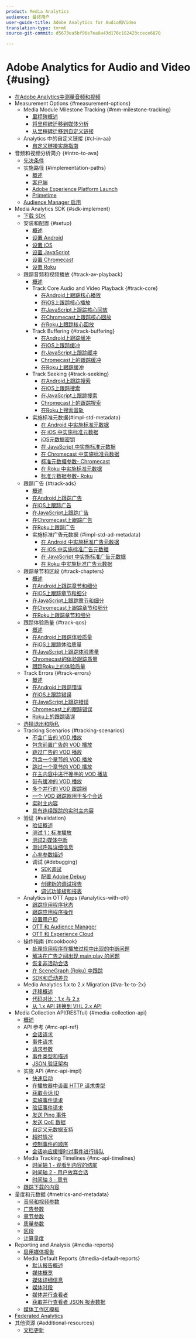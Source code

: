 ```yaml
---
product: Media Analytics
audience: 最终用户
user-guide-title: Adobe Analytics for Audio和Video
translation-type: tm+mt
source-git-commit: d5673ea5bf96e7ea0a43d176c182423ccece6870

---
```



# Adobe Analytics for Audio and Video {#using}

+ [在Adobe Analytics中测量音频和视频](media-overview.md)
+ Measurement Options {#measurement-options}
   + Media Module Milestone Tracking {#mm-milestone-tracking}
      + [里程碑概述](measurement-options/mm-milestone-tracking/milestone-overview.md)
      + [将里程碑迁移到媒体分析](measurement-options/mm-milestone-tracking/migrate-ms-to-va.md)
      + [从里程碑迁移到自定义链接](measurement-options/mm-milestone-tracking/migrate-ms-to-cl.md)
   + Analytics 中的自定义链接 {#cl-in-aa}
      + [自定义链接实施指南](measurement-options/cl-in-aa/cl-impl-guide.md)
+ 音频和视频分析简介 {#intro-to-ava}
   + [先决条件](intro-to-ava/prereqs.md)
   + 实施路径 {#implementation-paths}
      + [概述](intro-to-ava/implementation-paths/implementation-paths.md)
      + [客户端](intro-to-ava/implementation-paths/client-side-path.md)
      + [Adobe Experience Platform Launch](intro-to-ava/implementation-paths/launch-path.md)
      + [Primetime](intro-to-ava/implementation-paths/primetime-path.md)
   + [Audience Manager 启用](intro-to-ava/am-enablement.md)
+ Media Analytics SDK {#sdk-implement}
   + [下载 SDK](sdk-implement/download-sdks.md)
   + 安装和配置 {#setup}
      + [概述](sdk-implement/setup/setup-overview.md)
      + [设置 Android](sdk-implement/setup/set-up-android.md)
      + [设置 iOS](sdk-implement/setup/set-up-ios.md)
      + [设置 JavaScript](sdk-implement/setup/set-up-js.md)
      + [设置 Chromecast](sdk-implement/setup/set-up-chromecast.md)
      + [设置 Roku](sdk-implement/setup/set-up-roku.md)
   + 跟踪音频和视频播放 {#track-av-playback}
      + [概述](sdk-implement/track-av-playback/track-core-overview.md)
      + Track Core Audio and Video Playback {#track-core}
         + [在Android上跟踪核心播放](sdk-implement/track-av-playback/track-core/track-core-android.md)
         + [在iOS上跟踪核心播放](sdk-implement/track-av-playback/track-core/track-core-ios.md)
         + [在JavaScript上跟踪核心回放](sdk-implement/track-av-playback/track-core/track-core-js.md)
         + [在Chromecast上跟踪核心回放](sdk-implement/track-av-playback/track-core/track-core-chromecast.md)
         + [在Roku上跟踪核心回放](sdk-implement/track-av-playback/track-core/track-core-roku.md)
      + Track Buffering {#track-buffering}
         + [在Android上跟踪缓冲](sdk-implement/track-av-playback/track-buffering/track-buffering-android.md)
         + [在iOS上跟踪缓冲](sdk-implement/track-av-playback/track-buffering/track-buffering-ios.md)
         + [在JavaScript上跟踪缓冲](sdk-implement/track-av-playback/track-buffering/track-buffering-js.md)
         + [Chromecast上的跟踪缓冲](sdk-implement/track-av-playback/track-buffering/track-buffering-chromecast.md)
         + [在Roku上跟踪缓冲](sdk-implement/track-av-playback/track-buffering/track-buffering-roku.md)
      + Track Seeking {#track-seeking}
         + [在Android上跟踪搜索](sdk-implement/track-av-playback/track-seeking/track-seeking-android.md)
         + [在iOS上跟踪搜索](sdk-implement/track-av-playback/track-seeking/track-seeking-ios.md)
         + [在JavaScript上跟踪搜索](sdk-implement/track-av-playback/track-seeking/track-seeking-js.md)
         + [Chromecast上的跟踪搜索](sdk-implement/track-av-playback/track-seeking/track-seeking-chromecast.md)
         + [在Roku上搜索音轨](sdk-implement/track-av-playback/track-seeking/track-seeking-roku.md)
      + 实施标准元数据{#impl-std-metadata}
         + [在 Android 中实施标准元数据](sdk-implement/track-av-playback/impl-std-metadata/impl-std-metadata-android.md)
         + [在 iOS 中实施标准元数据](sdk-implement/track-av-playback/impl-std-metadata/impl-std-metadata-ios.md)
         + [iOS元数据密钥](sdk-implement/track-av-playback/impl-std-metadata/ios-metadata-keys.md)
         + [在 JavaScript 中实施标准元数据](sdk-implement/track-av-playback/impl-std-metadata/impl-std-metadata-js.md)
         + [在 Chromecast 中实施标准元数据](sdk-implement/track-av-playback/impl-std-metadata/impl-std-metadata-chromecast.md)
         + [标准元数据参数- Chromecast](sdk-implement/track-av-playback/impl-std-metadata/chromecast-metadata.md)
         + [在 Roku 中实施标准元数据](sdk-implement/track-av-playback/impl-std-metadata/impl-std-metadata-roku.md)
         + [标准元数据参数- Roku](sdk-implement/track-av-playback/impl-std-metadata/roku-metadata.md)
   + 跟踪广告 {#track-ads}
      + [概述](sdk-implement/track-ads/track-ads-overview.md)
      + [在Android上跟踪广告](sdk-implement/track-ads/track-ads-android.md)
      + [在iOS上跟踪广告](sdk-implement/track-ads/track-ads-ios.md)
      + [在JavaScript上跟踪广告](sdk-implement/track-ads/track-ads-js.md)
      + [在Chromecast上跟踪广告](sdk-implement/track-ads/track-ads-chromecast.md)
      + [在Roku上跟踪广告](sdk-implement/track-ads/track-ads-roku.md)
      + 实施标准广告元数据 {#impl-std-ad-metadata}
         + [在 Android 中实施标准广告元数据](sdk-implement/track-ads/impl-std-ad-metadata/impl-std-ad-metadata-android.md)
         + [在 iOS 中实施标准广告元数据](sdk-implement/track-ads/impl-std-ad-metadata/impl-std-ad-metadata-ios.md)
         + [在 JavaScript 中实施标准广告元数据](sdk-implement/track-ads/impl-std-ad-metadata/impl-std-ad-metadata-js.md)
         + [在 Roku 中实施标准广告元数据](sdk-implement/track-ads/impl-std-ad-metadata/impl-std-ad-metadata-roku.md)
   + 跟踪章节和区段 {#track-chapters}
      + [概述](sdk-implement/track-chapters/track-chapters-overview.md)
      + [在Android上跟踪章节和细分](sdk-implement/track-chapters/track-chapters-android.md)
      + [在iOS上跟踪章节和细分](sdk-implement/track-chapters/track-chapters-ios.md)
      + [在JavaScript上跟踪章节和细分](sdk-implement/track-chapters/track-chapters-js.md)
      + [在Chromecast上跟踪章节和细分](sdk-implement/track-chapters/track-chapters-chromecast.md)
      + [在Roku上跟踪章节和细分](sdk-implement/track-chapters/track-chapters-roku.md)
   + 跟踪体验质量 {#track-qos}
      + [概述](sdk-implement/track-qos/track-qos-overview.md)
      + [在Android上跟踪体验质量](sdk-implement/track-qos/track-qos-android.md)
      + [在iOS上跟踪体验质量](sdk-implement/track-qos/track-qos-ios.md)
      + [在JavaScript上跟踪体验质量](sdk-implement/track-qos/track-qos-js.md)
      + [Chromecast的体验跟踪质量](sdk-implement/track-qos/track-qos-chromecast.md)
      + [跟踪Roku上的体验质量](sdk-implement/track-qos/track-qos-roku.md)
   + Track Errors {#track-errors}
      + [概述](sdk-implement/track-errors/track-errors-overview.md)
      + [在Android上跟踪错误](sdk-implement/track-errors/track-errors-android.md)
      + [在iOS上跟踪错误](sdk-implement/track-errors/track-errors-ios.md)
      + [在JavaScript上跟踪错误](sdk-implement/track-errors/track-errors-js.md)
      + [Chromecast上的跟踪错误](sdk-implement/track-errors/track-errors-chromecast.md)
      + [Roku上的跟踪错误](sdk-implement/track-errors/track-errors-roku.md)
   + [选择退出和隐私](sdk-implement/opt-out-privacy.md)
   + Tracking Scenarios {#tracking-scenarios}
      + [不含广告的 VOD 播放](sdk-implement/tracking-scenarios/vod-no-intrs-details.md)
      + [包含前置广告的 VOD 播放](sdk-implement/tracking-scenarios/vod-preroll-ads.md)
      + [跳过广告的 VOD 播放](sdk-implement/tracking-scenarios/vod-skipped-ads.md)
      + [包含一个章节的 VOD 播放](sdk-implement/tracking-scenarios/vod-one-chapter.md)
      + [跳过一个章节的 VOD 播放](sdk-implement/tracking-scenarios/vod-skipped-chapter.md)
      + [在主内容中进行搜寻的 VOD 播放](sdk-implement/tracking-scenarios/vod-seeking.md)
      + [带有缓冲的 VOD 播放](sdk-implement/tracking-scenarios/vod-buffering.md)
      + [多个并行的 VOD 跟踪器](sdk-implement/tracking-scenarios/vod-multi-trackers.md)
      + [一个 VOD 跟踪器用于多个会话](sdk-implement/tracking-scenarios/vod-multi-track-one-session.md)
      + [实时主内容](sdk-implement/tracking-scenarios/live-main-content.md)
      + [具有连续跟踪的实时主内容](sdk-implement/tracking-scenarios/live-sequential.md)
   + 验证 {#validation}
      + [验证概述](sdk-implement/validation/validation-overview.md)
      + [测试 1：标准播放](sdk-implement/validation/test1-standard-playback.md)
      + [测试2:媒体中断](sdk-implement/validation/test2-media-interrupt.md)
      + [测试呼叫详细信息](sdk-implement/validation/test-call-details.md)
      + [心率参数描述](sdk-implement/validation/heartbeat-params.md)
      + 调试 {#debugging}
         + [SDK调试](sdk-implement/validation/debugging/sdk-debugging.md)
         + [配置 Adobe Debug](sdk-implement/validation/debugging/config-adobe-debug.md)
         + [创建新的调试报告](sdk-implement/validation/debugging/create-new-debug-report.md)
         + [调试功能板和报表](sdk-implement/validation/debugging/debug-dash-repts.md)
   + Analytics in OTT Apps {#analytics-with-ott}
      + [跟踪应用程序状态](sdk-implement/analytics-with-ott/track-app-states.md)
      + [跟踪应用程序操作](sdk-implement/analytics-with-ott/track-app-actions.md)
      + [设置用户ID](sdk-implement/analytics-with-ott/set-user-ids.md)
      + [OTT 和 Audience Manager](sdk-implement/analytics-with-ott/ott-am.md)
      + [OTT 和 Experience Cloud](sdk-implement/analytics-with-ott/ott-experience-cloud.md)
   + 操作指南 {#cookbook}
      + [处理应用程序在播放过程中出现的中断问题](sdk-implement/cookbook/app-interrupts.md)
      + [解决在广告之间出现 main:play 的问题](sdk-implement/cookbook/fix-ad-play-ad.md)
      + [恢复非活动会话](sdk-implement/cookbook/resuming-inactive.md)
      + [在 SceneGraph (Roku) 中跟踪](sdk-implement/cookbook/sdk-track-scenegraph.md)
      + [SDK和启动差异](sdk-implement/cookbook/sdk-vs-launch-qoe.md)
   + Media Analytics 1.x to 2.x Migration {#va-1x-to-2x}
      + [迁移概述](sdk-implement/va-1x-to-2x/mig-1x-2x-overview.md)
      + [代码对比：1.x 与 2.x](sdk-implement/va-1x-to-2x/code-comparison-1x-2x.md)
      + [从 1.x API 转换到 VHL 2.x API](sdk-implement/va-1x-to-2x/1x-2x-api-change.md)
+ Media Collection API(RESTful) {#media-collection-api}
   + [概述](media-collection-api/mc-api-overview.md)
   + API 参考 {#mc-api-ref}
      + [会话请求](media-collection-api/mc-api-ref/mc-api-sessions-req.md)
      + [事件请求](media-collection-api/mc-api-ref/mc-api-events-req.md)
      + [请求参数](media-collection-api/mc-api-ref/mc-api-req-params.md)
      + [事件类型和描述](media-collection-api/mc-api-ref/mc-api-event-types.md)
      + [JSON 验证架构](media-collection-api/mc-api-ref/mc-api-json-validation.md)
   + 实施 API {#mc-api-impl}
      + [快速启动](media-collection-api/mc-api-impl/mc-api-quick-start.md)
      + [在播放器中设置 HTTP 请求类型](media-collection-api/mc-api-impl/mc-api-set-http-req.md)
      + [获取会话 ID](media-collection-api/mc-api-impl/mc-api-obtain-sid.md)
      + [实施事件请求](media-collection-api/mc-api-impl/mc-api-impl-events-req.md)
      + [验证事件请求](media-collection-api/mc-api-impl/mc-api-validate-reqs.md)
      + [发送 Ping 事件](media-collection-api/mc-api-impl/mc-api-sed-pings.md)
      + [发送 QoE 数据](media-collection-api/mc-api-impl/mc-api-sending-qoe.md)
      + [自定义元数据支持](media-collection-api/mc-api-impl/mc-api-custom-meta.md)
      + [超时情况](media-collection-api/mc-api-impl/mc-api-timeout.md)
      + [控制事件的顺序](media-collection-api/mc-api-impl/mc-api-ctrl-order.md)
      + [会话响应缓慢时对事件进行排队](media-collection-api/mc-api-impl/mc-api-queuing.md)
   + Media Tracking Timelines {#mc-api-timelines}
      + [时间轴 1 - 观看到内容的结尾](media-collection-api/mc-api-timelines/mc-api-timeline-1.md)
      + [时间轴 2 - 用户放弃会话](media-collection-api/mc-api-timelines/mc-api-timeline-2.md)
      + [时间轴 3 - 章节](media-collection-api/mc-api-timelines/mc-api-timeline-3.md)
   + [跟踪下载的内容](media-collection-api/track-downloaded-content.md)
+ 量度和元数据 {#metrics-and-metadata}
   + [音频和视频参数](metrics-and-metadata/audio-video-parameters.md)
   + [广告参数](metrics-and-metadata/ad-parameters.md)
   + [章节参数](metrics-and-metadata/chapter-parameters.md)
   + [质量参数](metrics-and-metadata/quality-parameters.md)
   + [区段](metrics-and-metadata/segments.md)
   + [计算量度](metrics-and-metadata/calculated-metrics.md)
+ Reporting and Analysis {#media-reports}
   + [启用媒体报告](media-reports/media-reports-enable.md)
   + Media Default Reports {#media-default-reports}
      + [默认报告概述](media-reports/media-default-reports/default-reports-overview.md)
      + [媒体概览](media-reports/media-default-reports/media-reports-overview.md)
      + [媒体详细信息](media-reports/media-default-reports/media-reports-detail.md)
      + [媒体时段](media-reports/media-default-reports/media-reports-daypart.md)
      + [媒体并行查看者](media-reports/media-default-reports/media-concurrent-viewers.md)
      + [获取并行查看者 JSON 报表数据](media-reports/media-default-reports/get-concurrent-json.md)
   + [媒体工作区模板](media-reports/media-workspace-templates.md)
+ [Federated Analytics](federated-analytics.md)
+ 其他资源 {#additional-resources}
   + [文档更新](additional-resources/doc-updates.md)
